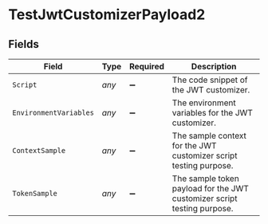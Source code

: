 # TestJwtCustomizerPayload2


## Fields

| Field                                                                   | Type                                                                    | Required                                                                | Description                                                             |
| ----------------------------------------------------------------------- | ----------------------------------------------------------------------- | ----------------------------------------------------------------------- | ----------------------------------------------------------------------- |
| `Script`                                                                | *any*                                                                   | :heavy_minus_sign:                                                      | The code snippet of the JWT customizer.                                 |
| `EnvironmentVariables`                                                  | *any*                                                                   | :heavy_minus_sign:                                                      | The environment variables for the JWT customizer.                       |
| `ContextSample`                                                         | *any*                                                                   | :heavy_minus_sign:                                                      | The sample context for the JWT customizer script testing purpose.       |
| `TokenSample`                                                           | *any*                                                                   | :heavy_minus_sign:                                                      | The sample token payload for the JWT customizer script testing purpose. |